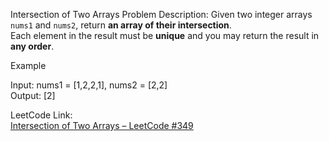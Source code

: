 Intersection of Two Arrays
Problem Description:
Given two integer arrays `nums1` and `nums2`, return **an array of their intersection**.  
Each element in the result must be **unique** and you may return the result in **any order**.


Example

Input: nums1 = [1,2,2,1], nums2 = [2,2]  
Output: [2]

LeetCode Link:  
[Intersection of Two Arrays – LeetCode #349](https://leetcode.com/problems/intersection-of-two-arrays/description/)

